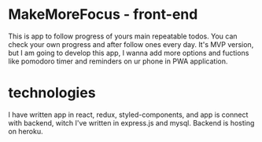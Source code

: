 # MakeMoreFocus - front-end

This is app to follow progress of yours main repeatable todos. You can check your own progress and after follow ones every day. It's MVP version, but I am going to develop this app, I wanna add more options and fuctions like pomodoro timer and reminders on ur phone in PWA application.

# technologies

I have written app in react, redux, styled-components, and app is connect with backend, witch I've written in express.js and mysql. Backend is hosting on heroku.

